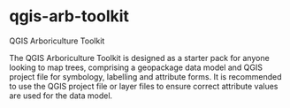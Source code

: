 # qgis-arb-toolkit
QGIS Arboriculture Toolkit

The QGIS Arboriculture Toolkit is designed as a starter pack for anyone looking to map trees, comprising a geopackage data model and QGIS project file for symbology, labelling and attribute forms. It is recommended to use the QGIS project file or layer files to ensure correct attribute values are used for the data model.
